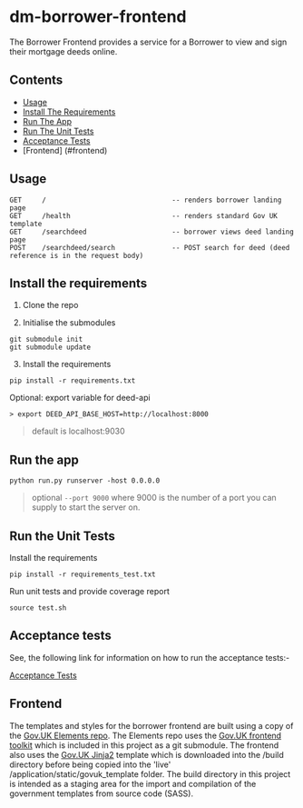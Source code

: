 # dm-borrower-frontend

The Borrower Frontend provides a service for a Borrower to view and sign their
mortgage deeds online.

## Contents
- [Usage](#usage)
- [Install The Requirements](#install-the-requirements)
- [Run The App](#run-the-app)
- [Run The Unit Tests](#run-the-unit-tests)
- [Acceptance Tests](#acceptance-tests)
- [Frontend] (#frontend)

## Usage
```
GET     /                               -- renders borrower landing page
GET     /health                         -- renders standard Gov UK template
GET     /searchdeed                     -- borrower views deed landing page
POST    /searchdeed/search              -- POST search for deed (deed reference is in the request body)
```

## Install the requirements

1. Clone the repo

2. Initialise the submodules

```
git submodule init
git submodule update
```

3. Install the requirements
```
pip install -r requirements.txt
```

Optional: export variable for deed-api
```
> export DEED_API_BASE_HOST=http://localhost:8000
```

> default is localhost:9030


## Run the app
```
python run.py runserver -host 0.0.0.0
```
> optional ```--port 9000``` where 9000 is the number of a port you can supply to start the server on.


## Run the Unit Tests

Install the requirements
```
pip install -r requirements_test.txt
```

Run unit tests and provide coverage report

```
source test.sh
```

## Acceptance tests

See, the following link for information on how to run the acceptance tests:-

[Acceptance Tests](https://github.com/LandRegistry/dm-acceptance-tests)

## Frontend

The templates and styles for the borrower frontend are built using a copy of the 
[Gov.UK Elements repo](https://github.com/alphagov/govuk_elements). 
The Elements repo uses the [Gov.UK frontend toolkit](https://github.com/alphagov/govuk_frontend_toolkit) which is 
included in this project as a git submodule. The frontend also uses 
the [Gov.UK Jinja2](https://github.com/alphagov/govuk_template) template which 
is downloaded into the /build directory before being copied into the 'live' /application/static/govuk_template folder.
The build directory in this project is intended as a staging area for the import and compilation of the 
government templates from source code (SASS). 
